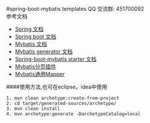 #spring-boot-mybatis templates 
QQ 交流群: 451700092  
参考文档
* [Spring 文档](http://docs.spring.io/spring/docs/current/spring-framework-reference/htmlsingle/)
* [Spring boot 文档](http://docs.spring.io/spring-boot/docs/current/reference/htmlsingle)
* [Mybatis 文档](http://www.mybatis.org/mybatis-3/)
* [Mybatis generator 文档](http://www.mybatis.org/generator/)
* [Spring-boot-mybatis starter 文档](http://www.mybatis.org/spring-boot-starter/mybatis-spring-boot-autoconfigure/)
* [Mybatis分页插件](https://github.com/pagehelper/Mybatis-PageHelper)
* [Mybatis通用Mapper](https://github.com/abel533/Mapper)


####使用方法,也可在eclipse，idea中使用
````
1. mvn clean archetype:create-from-project
2. cd target/generated-sources/archetype/
3. mvn clean install
4. mvn archetype:generate -DarchetypeCatalog=local
````
